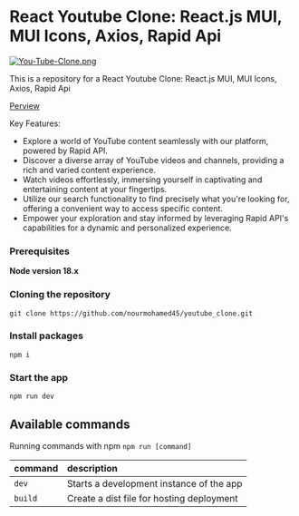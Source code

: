 # React Youtube Clone: React.js MUI, MUI Icons, Axios, Rapid Api

[![You-Tube-Clone.png](https://i.postimg.cc/W3LCGVds/You-Tube-Clone.png)](https://postimg.cc/p9CsvgQS)



This is a repository for a React Youtube Clone: React.js MUI, MUI Icons, Axios, Rapid Api

[Perview](https://admin-dashboard-c105e.web.app/)

Key Features:

- Explore a world of YouTube content seamlessly with our platform, powered by Rapid API.
- Discover a diverse array of YouTube videos and channels, providing a rich and varied content experience.
- Watch videos effortlessly, immersing yourself in captivating and entertaining content at your fingertips.
- Utilize our search functionality to find precisely what you're looking for, offering a convenient way to access specific content.
- Empower your exploration and stay informed by leveraging Rapid API's capabilities for a dynamic and personalized experience.

### Prerequisites

**Node version 18.x**

### Cloning the repository

```shell
git clone https://github.com/nourmohamed45/youtube_clone.git
```

### Install packages

```shell
npm i
```


### Start the app

```shell
npm run dev
```

## Available commands

Running commands with npm `npm run [command]`

| command         | description                              |
| :-------------- | :--------------------------------------- |
| `dev`           | Starts a development instance of the app |
| `build`           | Create a dist file for hosting deployment |
